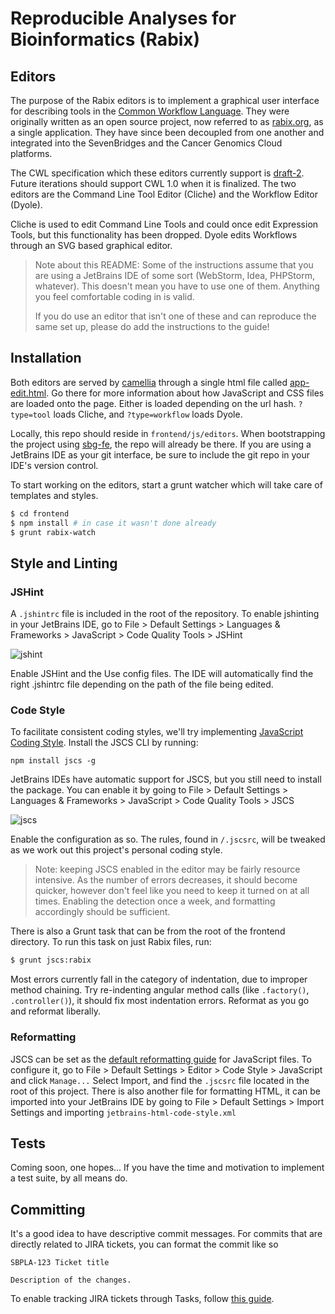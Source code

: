 # Reproducible Analyses for Bioinformatics (Rabix)

## Editors
The purpose of the Rabix editors is to implement a graphical user interface for describing tools in the [Common Workflow Language](http://common-workflow-language.github.io/). They were originally written as an open source project, now referred to as [rabix.org](https://www.rabix.org/), as a single application. They have since been decoupled from one another and integrated into the SevenBridges and the Cancer Genomics Cloud platforms.

The CWL specification which these editors currently support is [draft-2](http://common-workflow-language.github.io/draft-2/). Future iterations should support CWL 1.0 when it is finalized. The two editors are the Command Line Tool Editor (Cliche) and the Workflow Editor (Dyole).

Cliche is used to edit Command Line Tools and could once edit Expression Tools, but this functionality has been dropped. Dyole edits Workflows through an SVG based graphical editor. 

> Note about this README: Some of the instructions assume that you are using a JetBrains IDE of some sort (WebStorm, Idea, PHPStorm, whatever). This doesn't mean you have to use one of them. Anything you feel comfortable coding in is valid. 
> 
> If you do use an editor that isn't one of these and can reproduce the same set up, please do add the instructions to the guide!



## Installation

Both editors are served by [camellia](https://gitlab.sbgenomics.com:9443/sbg/camellia) through a single html file called [app-edit.html](https://gitlab.sbgenomics.com:9443/sbg/camellia/blob/develop/apps/rabix/templates/rabix/project/app-edit.html). Go there for more information about how JavaScript and CSS files are loaded onto the page. Either is loaded depending on the url hash. `?type=tool` loads Cliche, and `?type=workflow` loads Dyole.

Locally, this repo should reside in `frontend/js/editors`. When bootstrapping the project using [sbg-fe](https://gitlab.sbgenomics.com:9443/filip/sbg-fe), the repo will already be there. If you are using a JetBrains IDE as your git interface, be sure to include the git repo in your IDE's version control.


To start working on the editors, start a grunt watcher which will take care of templates and styles.

```bash
$ cd frontend
$ npm install # in case it wasn't done already
$ grunt rabix-watch
```

## Style and Linting

### JSHint

A `.jshintrc` file is included in the root of the repository. To enable jshinting in your JetBrains IDE, go to File > Default Settings > Languages & Frameworks > JavaScript > Code Quality Tools > JSHint

![jshint](http://i.imgur.com/3jrNSDj.png)

Enable JSHint and the Use config files. The IDE will automatically find the right .jshintrc file depending on the path of the file being edited.

### Code Style

To facilitate consistent coding styles, we'll try implementing [JavaScript Coding Style](http://jscs.info/). Install the JSCS CLI by running:

```
npm install jscs -g
```

JetBrains IDEs have automatic support for JSCS, but you still need to install the package. You can enable it by going to File > Default Settings > Languages & Frameworks > JavaScript > Code Quality Tools > JSCS

![jscs](http://i.imgur.com/AdtaouOh.png)

Enable the configuration as so. The rules, found in `/.jscsrc`, will be tweaked as we work out this project's personal coding style. 

> Note: keeping JSCS enabled in the editor may be fairly resource intensive. As the number of errors decreases, it should become quicker, however don't feel like you need to keep it turned on at all times. Enabling the detection once a week, and formatting accordingly should be sufficient.

There is also a Grunt task that can be from the root of the frontend directory. To run this task on just Rabix files, run:

```bash
$ grunt jscs:rabix
```

Most errors currently fall in the category of indentation, due to improper method chaining. Try re-indenting angular method calls (like `.factory()`, `.controller()`), it should fix most indentation errors. Reformat as you go and reformat liberally. 

### Reformatting

JSCS can be set as the [default reformatting guide](https://www.jetbrains.com/phpstorm/help/reformatting-source-code.html) for JavaScript files. To configure it, go to File > Default Settings > Editor > Code Style > JavaScript and click `Manage...` Select Import, and find the `.jscsrc` file located in the root of this project. There is also another file for formatting HTML, it can be imported into your JetBrains IDE by going to File > Default Settings > Import Settings and importing `jetbrains-html-code-style.xml`


## Tests

Coming soon, one hopes... If you have the time and motivation to implement a test suite, by all means do.

## Committing

It's a good idea to have descriptive commit messages. For commits that are directly related to JIRA tickets, you can format the commit like so

```
SBPLA-123 Ticket title

Description of the changes.
```

To enable tracking JIRA tickets through Tasks, follow [this guide](https://www.jetbrains.com/phpstorm/help/enabling-integration-with-an-issue-tracking-system.html).